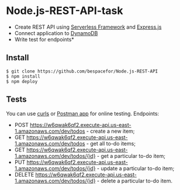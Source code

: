 # Node.js-REST-API-task

- Create REST API using [Serverless Framework](https://www.serverless.com/) and [Express.js](https://expressjs.com/)
- Connect application to [DynamoDB](https://aws.amazon.com/ru/dynamodb/)
- Write test for endpoints*

## Install

    $ git clone https://github.com/bespacefor/Node.js-REST-API
    $ npm install
    $ npm deploy

## Tests
You can use [curls](https://curl.se/) or [Postman app](https://www.postman.com/) for online testing. Endpoints:

- POST https://w6qwak6qf2.execute-api.us-east-1.amazonaws.com/dev/todos - create a new item;
- GET https://w6qwak6qf2.execute-api.us-east-1.amazonaws.com/dev/todos - get all to-do items; 
- GET https://w6qwak6qf2.execute-api.us-east-1.amazonaws.com/dev/todos/{id} - get a particular to-do item;
- PUT https://w6qwak6qf2.execute-api.us-east-1.amazonaws.com/dev/todos/{id} - update a particular to-do item;
- DELETE https://w6qwak6qf2.execute-api.us-east-1.amazonaws.com/dev/todos/{id} - delete a particular to-do item.
